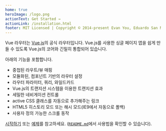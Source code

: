 ```yaml
---
home: true
heroImage: /logo.png
actionText: Get Started →
actionLink: /installation.html
footer: MIT Licensed | Copyright © 2014-present Evan You, Eduardo San Martin Morote
---
```


Vue 라우터는 [Vue.js](http://vuejs.org)의 공식 라우터입니다.
Vue.js를 사용한 싱글 페이지 앱을 쉽게 만들 수 있도록 Vue.js의 코어와 긴밀히 통합되어 있습니다.

아래의 기능을 포함합니다.

- 중첩된 라우트/뷰 매핑
- 모듈화된, 컴포넌트 기반의 라우터 설정
- 라우터 파라미터, 쿼리, 와일드카드
- Vue.js의 트랜지션 시스템을 이용한 트랜지션 효과
- 세밀한 네비게이션 컨트롤
- active CSS 클래스를 자동으로 추가해주는 링크
- HTML5 히스토리 모드 또는 해시 모드(IE9에서 자동으로 폴백)
- 사용자 정의 가능한 스크롤 동작

[시작하기](./guide/) 또는 [예제](https://github.com/vuejs/vue-router/tree/dev/examples)를 참고하세요. ([`README.md`](https://github.com/vuejs/vue-router/)에서 사용법을 확인할 수 있습니다).

<HomeSponsors />
